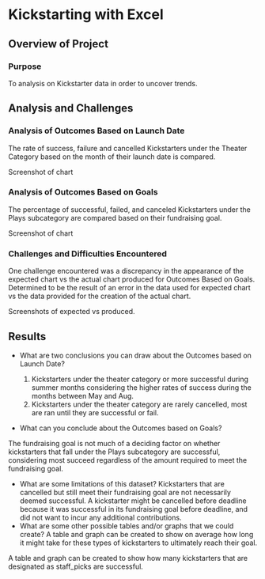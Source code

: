 # Kickstarting with Excel

## Overview of Project

### Purpose
To analysis on Kickstarter data in order to uncover trends.

## Analysis and Challenges

### Analysis of Outcomes Based on Launch Date
The rate of success, failure and cancelled Kickstarters under the Theater Category based on the month of their launch date is compared.

Screenshot of chart

### Analysis of Outcomes Based on Goals

The percentage of successful, failed, and canceled Kickstarters under the Plays subcategory are compared based on their fundraising goal.

Screenshot of chart

### Challenges and Difficulties Encountered

One challenge encountered was a discrepancy in the appearance of the expected chart vs the actual chart produced for Outcomes Based on Goals. Determined to be the result of an error in the data used for expected chart vs the data provided for the creation of the actual chart.

Screenshots of expected vs produced. 


## Results

- What are two conclusions you can draw about the Outcomes based on Launch Date?

  1.	Kickstarters under the theater category or more successful during summer months considering the higher rates of success during the months between May and Aug.
  2.	Kickstarters under the theater category are rarely cancelled, most are ran until they are successful or fail.

- What can you conclude about the Outcomes based on Goals?

The fundraising goal is not much of a deciding factor on whether kickstarters that fall under the Plays subcategory are successful, considering most succeed regardless of the amount required to meet the fundraising goal.

- What are some limitations of this dataset?
Kickstarters that are cancelled but still meet their fundraising goal are not necessarily deemed successful. A kickstarter might be cancelled before deadline because it was successful in its fundraising goal before deadline, and did not want to incur any additional contributions.
- What are some other possible tables and/or graphs that we could create?
A table and graph can be created to show on average how long it might take for these types of kickstarters to ultimately reach their goal.

A table and graph can be created to show how many kickstarters that are designated as staff_picks are successful.  



